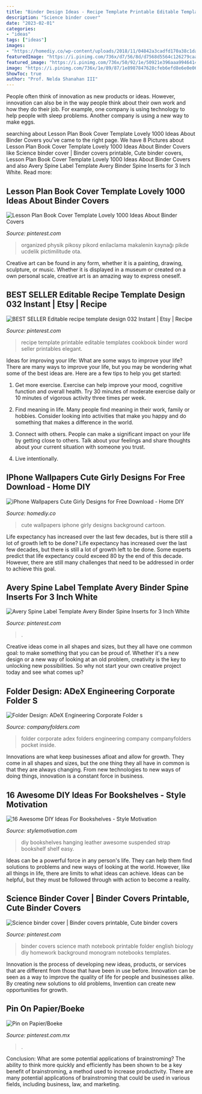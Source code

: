 ```yaml
---
title: "Binder Design Ideas - Recipe Template Printable Editable Templates Cookbook Binder Word Seller Printables Elegant"
description: "Science binder cover"
date: "2023-02-01"
categories:
- "ideas"
tags: ["ideas"]
images:
- "https://homediy.co/wp-content/uploads/2018/11/04842a3cadfd170a38c1da4229c54cb1.jpg"
featuredImage: "https://i.pinimg.com/736x/d7/56/8d/d7568d5564c126279caa7a1ccb5de2e5.jpg"
featured_image: "https://i.pinimg.com/736x/50/92/1e/50921e396aaa9946414598ed622b930b--family-recipe-book-family-recipes.jpg"
image: "https://i.pinimg.com/736x/1e/89/87/1e8987847628cfeb6efd8e6e0e066436.jpg"
ShowToc: true
author: "Prof. Nelda Shanahan III"
---
```



People often think of innovation as new products or ideas. However, innovation can also be in the way people think about their own work and how they do their job. For example, one company is using technology to help people with sleep problems. Another company is using a new way to make eggs.

	

		
searching about Lesson Plan Book Cover Template Lovely 1000 Ideas About Binder Covers you've came to the right page. We have 8 Pictures about Lesson Plan Book Cover Template Lovely 1000 Ideas About Binder Covers like Science binder cover | Binder covers printable, Cute binder covers, Lesson Plan Book Cover Template Lovely 1000 Ideas About Binder Covers and also Avery Spine Label Template Avery Binder Spine Inserts for 3 Inch White. Read more:
		
    
## Lesson Plan Book Cover Template Lovely 1000 Ideas About Binder Covers

<img loading=lazy src="https://i.pinimg.com/736x/d7/56/8d/d7568d5564c126279caa7a1ccb5de2e5.jpg" onerror="this.onerror=null;this.src='https://tse4.mm.bing.net/th?id=OIP.9M5b98C6gqcsuxuZHJgH5AHaO0&amp;pid=15.1';" alt="Lesson Plan Book Cover Template Lovely 1000 Ideas About Binder Covers">

_Source: pinterest.com_

>organized physik pikosy pikord enilaclama makalenin kaynağı pikde ucdelik pictimilitude ota. 

	

Creative art can be found in any form, whether it is a painting, drawing, sculpture, or music. Whether it is displayed in a museum or created on a own personal scale, creative art is an amazing way to express oneself.

    
## BEST SELLER Editable Recipe Template Design 032 Instant | Etsy | Recipe

<img loading=lazy src="https://i.pinimg.com/736x/1e/89/87/1e8987847628cfeb6efd8e6e0e066436.jpg" onerror="this.onerror=null;this.src='https://tse1.mm.bing.net/th?id=OIP.OwVTpZMVZ5kA8I1l5gRzHgHaKu&amp;pid=15.1';" alt="BEST SELLER Editable recipe template design 032 Instant | Etsy | Recipe">

_Source: pinterest.com_

>recipe template printable editable templates cookbook binder word seller printables elegant. 

	

Ideas for improving your life: What are some ways to improve your life?
There are many ways to improve your life, but you may be wondering what some of the best ideas are. Here are a few tips to help you get started:
1. Get more exercise. Exercise can help improve your mood, cognitive function and overall health. Try 30 minutes of moderate exercise daily or 10 minutes of vigorous activity three times per week.

2. Find meaning in life. Many people find meaning in their work, family or hobbies. Consider looking into activities that make you happy and do something that makes a difference in the world.

3. Connect with others. People can make a significant impact on your life by getting close to others. Talk about your feelings and share thoughts about your current situation with someone you trust.

4. Live intentionally.

    
## IPhone Wallpapers Cute Girly Designs For Free Download - Home DIY

<img loading=lazy src="https://homediy.co/wp-content/uploads/2018/11/04842a3cadfd170a38c1da4229c54cb1.jpg" onerror="this.onerror=null;this.src='https://tse2.mm.bing.net/th?id=OIP.KmPCYPuYjHRqJ1rs5w_hKQHaNJ&amp;pid=15.1';" alt="iPhone Wallpapers Cute Girly Designs for Free Download - Home DIY">

_Source: homediy.co_

>cute wallpapers iphone girly designs background cartoon. 

	

Life expectancy has increased over the last few decades, but is there still a lot of growth left to be done?
Life expectancy has increased over the last few decades, but there is still a lot of growth left to be done. Some experts predict that life expectancy could exceed 80 by the end of this decade. However, there are still many challenges that need to be addressed in order to achieve this goal.

    
## Avery Spine Label Template Avery Binder Spine Inserts For 3 Inch White

<img loading=lazy src="https://i.pinimg.com/736x/3e/af/f6/3eaff67355daf0e49676768a6363c3dd.jpg" onerror="this.onerror=null;this.src='https://tse1.mm.bing.net/th?id=OIP.htz1fmp7k88ygEX2-NUkygAAAA&amp;pid=15.1';" alt="Avery Spine Label Template Avery Binder Spine Inserts for 3 Inch White">

_Source: pinterest.com_

>. 

	

Creative ideas come in all shapes and sizes, but they all have one common goal: to make something that you can be proud of. Whether it's a new design or a new way of looking at an old problem, creativity is the key to unlocking new possibilities. So why not start your own creative project today and see what comes up?

    
## Folder Design: ADeX Engineering Corporate Folder S

<img loading=lazy src="https://www.companyfolders.com/design/media/2013/06/adex-engineering-corporate-folder-inside-600x600.jpg" onerror="this.onerror=null;this.src='https://tse4.mm.bing.net/th?id=OIP.24TFtSAg9_CYrKxVt0EfKAHaHa&amp;pid=15.1';" alt="Folder Design: ADeX Engineering Corporate Folder s">

_Source: companyfolders.com_

>folder corporate adex folders engineering company companyfolders pocket inside. 

	

Innovations are what keep businesses afloat and allow for growth. They come in all shapes and sizes, but the one thing they all have in common is that they are always changing. From new technologies to new ways of doing things, innovation is a constant force in business.

    
## 16 Awesome DIY Ideas For Bookshelves - Style Motivation

<img loading=lazy src="https://cdn.homebnc.com/homeimg/2017/02/05-diy-bookshelf-ideas-homebnc.jpg" onerror="this.onerror=null;this.src='https://tse4.mm.bing.net/th?id=OIP.akFofKmJUjf7-DHlx_0s-gHaK_&amp;pid=15.1';" alt="16 Awesome DIY Ideas For Bookshelves - Style Motivation">

_Source: stylemotivation.com_

>diy bookshelves hanging leather awesome suspended strap bookshelf shelf easy. 

	

Ideas can be a powerful force in any person's life. They can help them find solutions to problems and new ways of looking at the world. However, like all things in life, there are limits to what ideas can achieve. Ideas can be helpful, but they must be followed through with action to become a reality.

    
## Science Binder Cover | Binder Covers Printable, Cute Binder Covers

<img loading=lazy src="https://i.pinimg.com/736x/5b/42/f8/5b42f8c70a08bd976c4f0e957a9897ea--monogram-binder-binder-covers.jpg" onerror="this.onerror=null;this.src='https://tse2.mm.bing.net/th?id=OIP.yNeQJAJePaYkfRb3t33moQHaMq&amp;pid=15.1';" alt="Science binder cover | Binder covers printable, Cute binder covers">

_Source: pinterest.com_

>binder covers science math notebook printable folder english biology diy homework background monogram notebooks templates. 

	

Innovation is the process of developing new ideas, products, or services that are different from those that have been in use before. Innovation can be seen as a way to improve the quality of life for people and businesses alike. By creating new solutions to old problems, Invention can create new opportunities for growth.

    
## Pin On Papier/Boeke

<img loading=lazy src="https://i.pinimg.com/736x/50/92/1e/50921e396aaa9946414598ed622b930b--family-recipe-book-family-recipes.jpg" onerror="this.onerror=null;this.src='https://tse3.mm.bing.net/th?id=OIP.unsKCR9JZZFU4YVHIfdDBgHaKf&amp;pid=15.1';" alt="Pin on Papier/Boeke">

_Source: pinterest.com.mx_

>. 

	

Conclusion: What are some potential applications of brainstroming?
The ability to think more quickly and efficiently has been shown to be a key benefit of brainstroming, a method used to increase productivity. There are many potential applications of brainstroming that could be used in various fields, including business, law, and marketing.

